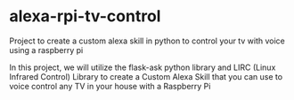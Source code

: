 # alexa-rpi-tv-control
Project to create a custom alexa skill in python to control your tv with voice using a raspberry pi

In this project, we will utilize the flask-ask python library and LIRC (Linux Infrared Control) Library to create a Custom Alexa Skill that you can use to voice control any TV in your house with a Raspberry Pi

